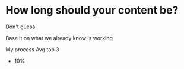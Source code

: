 # How long should your content be?

Don't guess

Base it on what we already know is working


My process
Avg top 3
+ 10%